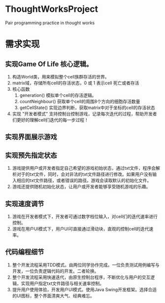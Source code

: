 # ThoughtWorksProject
Pair programming practice in thought works

# 需求实现
## 实现Game Of Life 核心逻辑。
1. 构造World类，用来模拟整个cell族群存活的世界。
2. matrix域，存储所有cell的存活状态，0 或 1 表示cell 死亡或者存活
3. 核心函数
    1. generation() 模拟单个cell的存活逻辑。
    2. countNeighbour() 获取单个cell的周围8个方向的细胞存活数量
    3. getCellState() 实现边界判断，获取matrix中对于坐标的cell的存活状态
4. 实现 "开发者模式" 支持控制台控制游戏，记录每次迭代的过程，帮助开发者们更好的理解cell们迭代的每一步过程！

## 实现界面展示游戏

## 实现预先指定状态
1. 游戏提供用户或开发者指定自己希望的游戏初始状态，通过txt文件，程序会解析对于的txt文件，同时，会对非法的txt文件路径进行修改。如果用户没有输入相应的txt文件路径，或者错误的路径。游戏会读取默认的初始化文件。
2. 游戏还提供随机初始化状态，让用户或开发者能够享受随机游戏的乐趣。

## 实现速度调节
1. 游戏在开发者模式下，开发者可通过数字档位输入，对cell们的迭代速率进行控制。
2. 游戏在用户UI模式下，用户UI可直接通过滑动块，直观的控制cell的迭代速率。

## 代码编程细节
1. 整个开发流程采用TDD模式。由两位同学协作完成。一位负责测试用例编写与开发，一位负责逻辑代码的开发。二者轮换。
2. 整个开发流程采用快速迭代，由原生控制台程序，不断优化与用户的交互逻辑，实现用户指定txt文件路径与相关速率控制。
3. 提升用户使用体验，开发用户UI模式。使用Java Swing开发框架。选择合适的UI图标，整个界面清爽大气、经典难忘。